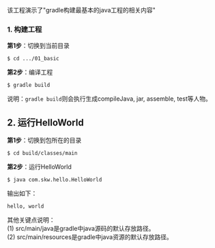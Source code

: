 
该工程演示了"gradle构建最基本的java工程的相关内容"

### 1. 构建工程

**第1步**：切换到当前目录

    $ cd .../01_basic

**第2步**：编译工程

    $ gradle build

说明：`gradle build`则会执行生成compileJava, jar, assemble, test等人物。

## 2. 运行HelloWorld

**第1步**：切换到包所在的目录

    $ cd build/classes/main

**第2步**：运行HelloWorld

    $ java com.skw.hello.HelloWorld

输出如下：

    hello, world

其他关键点说明：  
(1) src/main/java是gradle中java源码的默认存放路径。  
(2) src/main/resources是gradle中java资源的默认存放路径。  
